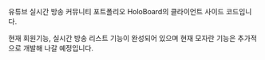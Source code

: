 유튜브 실시간 방송 커뮤니티 포트폴리오 HoloBoard의 클라이언트 사이드 코드입니다.

현재 회원기능, 실시간 방송 리스트 기능이 완성되어 있으며 현재 모자란 기능은 추가적으로 개발해 나갈 예정입니다.
